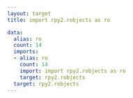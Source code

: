 ```yaml
---
layout: target
title: import rpy2.robjects as ro

data:
  alias: ro
  count: 14
  imports:
  - alias: ro
    count: 14
    import: import rpy2.robjects as ro
    target: rpy2.robjects
  target: rpy2.robjects
---
```

